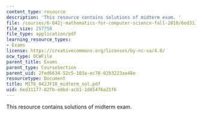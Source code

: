 ```yaml
---
content_type: resource
description: 'This resource contains solutions of midterm exam. '
file: /courses/6-042j-mathematics-for-computer-science-fall-2010/6ed3117782fbe0bdacb11d65476a21f6_MIT6_042JF10_midterm_sol.pdf
file_size: 257758
file_type: application/pdf
learning_resource_types:
- Exams
license: https://creativecommons.org/licenses/by-nc-sa/4.0/
ocw_type: OCWFile
parent_title: Exams
parent_type: CourseSection
parent_uid: 2fed6634-52c5-103a-ec78-02b3223aa48e
resourcetype: Document
title: MIT6_042JF10_midterm_sol.pdf
uid: 6ed31177-82fb-e0bd-acb1-1d65476a21f6
---
```

This resource contains solutions of midterm exam. 